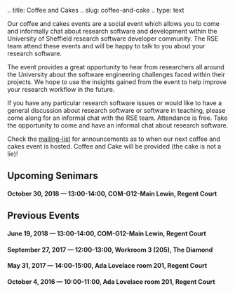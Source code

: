 .. title: Coffee and Cakes
.. slug: coffee-and-cake
.. type: text

Our coffee and cakes events are a social event which allows you to come and informally chat about research software and development within the University of Sheffield research software developer community. The RSE team attend these events and will be happy to talk to you about your research software. 

The event provides a great opportunity to hear from researchers all around the University about the software engineering challenges faced within their projects. We hope to use the insights gained from the event to help improve your research workflow in the future.

If you have any particular research software issues or would like to have a general discussion about research software or software in teaching, please come along for an informal chat with the RSE team.   Attendance is free. Take the opportunity to come and have an informal chat about research software.

Check the [mailing-list](../) for announcements as to when our next coffee and cakes event is hosted. Coffee and Cake will be provided (the cake is not a lie)!

## Upcoming Senimars ##
#### October 30, 2018 &mdash; 13:00-14:00, COM-G12-Main Lewin, Regent Court ####
## Previous Events ##
#### June 19, 2018 &mdash; 13:00-14:00, COM-G12-Main Lewin, Regent Court ####
#### September 27, 2017 &mdash; 12:00-13:00, Workroom 3 (205), The Diamond ####
#### May 31, 2017 &mdash; 14:00-15:00,  Ada Lovelace room 201, Regent Court ####
#### October 4, 2016 &mdash; 10:00-11:00,  Ada Lovelace room 201, Regent Court ####
